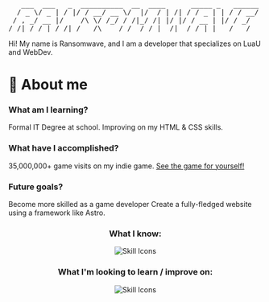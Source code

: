 <pre>
   ___  ___   _  __________  __  ____      _____ _   ______
  / _ \/ _ | / |/ / __/ __ \/  |/  / | /| / / _ | | / / __/
 / , _/ __ |/    /\ \/ /_/ / /|_/ /| |/ |/ / __ | |/ / _/  
/_/|_/_/ |_/_/|_/___/\____/_/  /_/ |__/|__/_/ |_|___/___/  
</pre>

Hi!
My name is Ransomwave, and I am a developer that specializes on LuaU and WebDev.

# 📂 About me
### What am I learning?
Formal IT Degree at school.
Improving on my HTML & CSS skills.
### What have I accomplished?
35,000,000+ game visits on my indie game. [See the game for yourself!](https://www.roblox.com/games/8197423034/get-a-drink-at-3-am-)
### Future goals?
Become more skilled as a game developer
Create a fully-fledged website using a framework like Astro.

<h3 align="center">What I know:</h3>
<p align="center"><img src="https://skillicons.dev/icons?i=robloxstudio,lua,html,css,discordbots,photoshop&theme=dark&perline=15" alt="Skill Icons" /></p>

<h3 align="center">What I'm looking to learn / improve on:</h3>
<p align="center"><img align="center" src="https://skillicons.dev/icons?i=python,godot,linux,javascript,astro,blender&theme=dark&perline=15" alt="Skill Icons" /></p>
